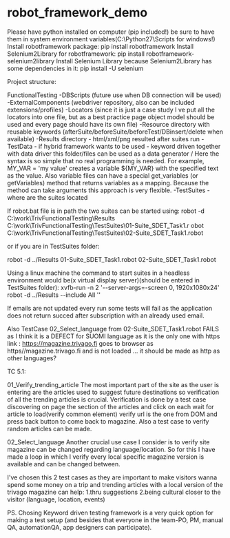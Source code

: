 # robot_framework_demo

Please have python installed on computer (pip included!) be sure to have them in system environment variables(C:\Python27\Scripts for windows!)
Install robotframework package:
pip install robotframework
Install Selenium2Library for robotframework:
pip install robotframework-selenium2library
Install Selenium Library because Selenium2Library has some dependencies in it:
pip install -U selenium


Project structure:

FunctionalTesting
	-DBScripts (future use when DB connection will be used)
	-ExternalComponents (webdriver repository, also can be included extensions/profiles)
	-Locators (since it is just a case study I ve put all the locators into one file, but as a best practice page object model should be used and every page should have its own file)
	-Resource directory with reusable keywords (afterSuite/beforeSuite/beforeTest/DBinsert/delete when available)
	-Results directory - html/xml/png resulted after suites run
	-TestData - if hybrid framework wants to be used - keyword driven together with data driver this folder/files can be used as a data generator / Here the syntax is so simple that no real programming is needed. For example, MY_VAR = 'my value' creates a variable ${MY_VAR} with the specified text as the value.
	Also variable files can have a special get_variables (or getVariables) method that returns variables as a mapping. Because the method can take arguments this approach is very flexible.
	-TestSuites - where are the suites located
	
If robot.bat file is in path the two suites can be started using:
robot -d C:\work\TrivFunctionalTesting\Results C:\work\TrivFunctionalTesting\TestSuites\01-Suite_SDET_Task1.r
obot C:\work\TrivFunctionalTesting\TestSuites\02-Suite_SDET_Task1.robot

or if you are in TestSuites folder:

robot -d ../Results 01-Suite_SDET_Task1.robot 02-Suite_SDET_Task1.robot

Using a linux machine the command to start suites in a headless environment would be(x virtual display server)(should be entered in TestSuites folder):
xvfb-run -n 2 '--server-args=-screen 0, 1920x1080x24' robot -d ../Results --include All ''

If emails are not updated every run some tests will fail as the application does not return succed after subscription with an already used email.

Also TestCase 02_Select_language from 02-Suite_SDET_Task1.robot FAILS as I think it is a DEFECT for SUOMI language as it is the only one with https link : https://magazine.trivago.fi goes to browser as https//magazine.trivago.fi and is not loaded ... it should be made as http as other languages?



TC 5.1:

01_Verify_trending_article
The most important part of the site as the user is entering are the articles used to suggest future destinations so verification of 
all the trending articles is crucial. Verification is done by a test case discovering on page the section of the articles and click on each wait for article to load(verify common element) verify url is 
the one from DOM and press back button to come back to magazine.  Also a test case to verify random articles can be made.

02_Select_language
Another crucial use case I consider is to verify site magazine can be changed regarding language/location.
So for this I have made a loop in which I verify every local specific magazine version is available and can be changed between.


I've chosen this 2 test cases as they are important to make visitors wanna spend some money on a trip and trending articles with a local version of the trivago magazine can help:
1.thru suggestions
2.being cultural closer to the visitor (language, location, events)


PS. Chosing Keyword driven testing framework is a very quick option for making a test setup (and besides that everyone in the team-PO, PM, manual QA, automationQA, app designers can participate).


